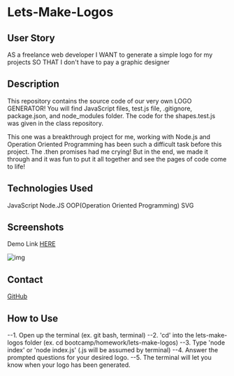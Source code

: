 # Lets-Make-Logos

## User Story

AS a freelance web developer
I WANT to generate a simple logo for my projects
SO THAT I don't have to pay a graphic designer

## Description

This repository contains the source code of our very own LOGO GENERATOR! You will find JavaScript files, test.js file, .gitignore, package.json, and node_modules folder. The code for the shapes.test.js was given in the class repository.

This one was a breakthrough project for me, working with Node.js and Operation Oriented Programming has been such a difficult task before this project. The .then promises had me crying! But in the end, we made it through and it was fun to put it all together and see the pages of code come to life! 

## Technologies Used

JavaScript
Node.JS
OOP(Operation Oriented Programming)
SVG

## Screenshots

Demo Link [HERE]()

![img]()

## Contact

[GitHub](https://github.com/shinhye-ji)

## How to Use

--1. Open up the terminal (ex. git bash, terminal)
--2. 'cd' into the lets-make-logos folder (ex. cd bootcamp/homework/lets-make-logos)
--3. Type 'node index' or 'node index.js' (.js will be assumed by terminal)
--4. Answer the prompted questions for your desired logo.
--5. The terminal will let you know when your logo has been generated.